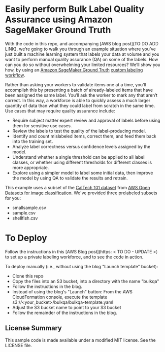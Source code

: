 Easily perform Bulk Label Quality Assurance using Amazon SageMaker Ground Truth
================

With the code in this repo, and accompanying [AWS blog post](TO DO ADD LINK), we’re going to walk you through an example situation where you’ve just built a machine learning system that labels your data at volume and you want to perform manual quality assurance (QA) on some of the labels. How can you do so without overwhelming your limited resources?  We’ll show you how, by using an [Amazon SageMaker Ground Truth](https://aws.amazon.com/sagemaker/groundtruth/) [custom labeling workflow](https://docs.aws.amazon.com/sagemaker/latest/dg/sms-custom-templates.html).

Rather than asking your workers to validate items one at a time, you’ll accomplish this by presenting a batch of already-labeled items that have been assigned the same label. You’ll ask the worker to mark any that aren’t correct. In this way, a workforce is able to quickly assess a much larger quantity of data than what they could label from scratch in the same time. 
Use cases that may require quality assurance include:
* Require subject matter expert review and approval of labels before using them for sensitive use cases.
* Review the labels to test the quality of the label-producing model. 
* Identify and count mislabeled items, correct them, and feed them back into the training set. 
* Analyze label correctness versus confidence levels assigned by the model. 
* Understand whether a single threshold can be applied to all label classes, or whether using different thresholds for different classes is more appropriate. 
* Explore using a simpler model to label some initial data, then improve the model by using QA to validate the results and retrain.

This example uses a subset of the [CalTech 101 dataset](http://www.vision.caltech.edu/Image_Datasets/Caltech101/) from [AWS Open Datasets for image classification](https://registry.opendata.aws/fast-ai-imageclas/). We've provided three prelabeled subsets for you:
* smallsample.csv
* sample.csv
* shellfish.csv  

# To Deploy
Follow the instructions in this [AWS Blog post](https: < TO DO - UPDATE >) to set up a private labeling workforce, and to see the code in action.

To deploy manually (i.e., without using the blog "Launch template" bucket):
* Clone this repo
* Copy the files into an S3 bucket, into a directory with the name "bulkqa"
* Follow the instructions in the blog. 
* Instead of using the blog's "Launch" button: From the AWS CloudFormation console, execute the template s3://<your_bucket>/bulkqa/bulkqa-template.yaml
* Adjust the S3 bucket name to point to your S3 bucket
* Follow the remainder of the instructions in the blog.


## License Summary

This sample code is made available under a modified MIT license. See the LICENSE file.

